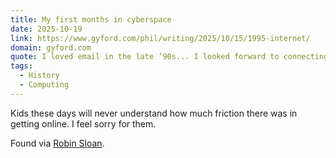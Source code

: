 ```yaml
---
title: My first months in cyberspace
date: 2025-10-19
link: https://www.gyford.com/phil/writing/2025/10/15/1995-internet/
domain: gyford.com
quote: I loved email in the late ’90s... I looked forward to connecting every evening to read the few emails that had arrived.
tags:
  - History
  - Computing
---
```


Kids these days will never understand how much friction there was in getting online. I feel sorry for them.

Found via [Robin Sloan](https://www.robinsloan.com/lab/getting-online/).

